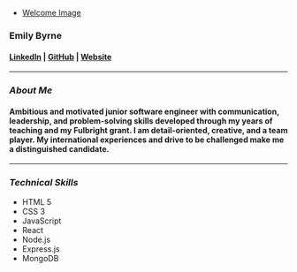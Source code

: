 - [Welcome Image](https://www.codingadvisory.com/wp-content/uploads/2016/10/Welcome-Script-2.png)
### Emily Byrne
#### [LinkedIn](https://www.linkedin.com/in/emilybyrne3/) | [GitHub](https://github.com/embyrne13) | [Website]()

---

### **_About Me_**

#### Ambitious and motivated junior software engineer with communication, leadership, and problem-solving skills developed through my years of teaching and my Fulbright grant. I am detail-oriented, creative, and a team player. My international experiences and drive to be challenged make me a distinguished candidate.

---

### **_Technical Skills_**

- HTML 5
- CSS 3
- JavaScript
- React
- Node.js
- Express.js
- MongoDB
